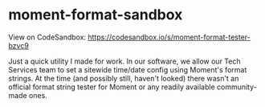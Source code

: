 # moment-format-sandbox

View on CodeSandbox: https://codesandbox.io/s/moment-format-tester-bzvc9

Just a quick utility I made for work.
In our software, we allow our Tech Services team to set a sitewide time/date config using Moment's format strings.
At the time (and possibly still, haven't looked) there wasn't an official format string tester for Moment or any readily available community-made ones.
